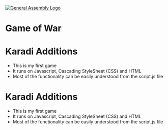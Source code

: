 [![General Assembly Logo](https://camo.githubusercontent.com/1a91b05b8f4d44b5bbfb83abac2b0996d8e26c92/687474703a2f2f692e696d6775722e636f6d2f6b6538555354712e706e67)](https://generalassemb.ly/education/web-development-immersive)

# Game of War
# Karadi Additions #

- This is my first game
- It runs on Javascript, Cascading StyleSheet (CSS) and HTML
- Most of the functionality can be easily understood from the script.js file

# Karadi Additions #

- This is my first game
- It runs on Javascript, Cascading StyleSheet (CSS) and HTML
- Most of the functionality can be easily understood from the script.js file
